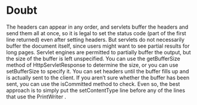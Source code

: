 # Doubt

The headers can appear in any order, and servlets buffer the headers and send them all at once, so it is legal to set the
status code (part of the first line returned) even after setting headers. But servlets do not necessarily buffer the document 
itself, since users might want to see partial results
for long pages. Servlet engines are permitted to partially buffer the output, but the size of the buffer is left unspecified. 
You can use the getBufferSize method of
HttpServletResponse to determine the size, or you can use setBufferSize to specify it. You can set headers until the buffer 
fills up and is actually sent to the client.
If you aren’t sure whether the buffer has been sent, you can use the isCommitted method to check. Even so, the best approach 
is to simply put the setContentType
line before any of the lines that use the PrintWriter .
